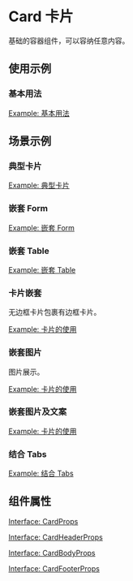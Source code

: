 # Card 卡片

基础的容器组件，可以容纳任意内容。

## 使用示例

### 基本用法

[Example: 基本用法](./_example/CardExample.jsx)

## 场景示例

### 典型卡片

[Example: 典型卡片](./_example/CardCommonExample.jsx)

### 嵌套 Form

[Example: 嵌套 Form](../form/_example/FormLayoutExample.jsx)

### 嵌套 Table

[Example: 嵌套 Table](../table/_example/TableLayoutExample.jsx)

### 卡片嵌套

无边框卡片包裹有边框卡片。

[Example: 卡片的使用](./_example/CardNestExample.jsx)

<!-- <Half> -->

### 嵌套图片

图片展示。

[Example: 卡片的使用](./_example/CardImageExample.jsx)

### 嵌套图片及文案

[Example: 卡片的使用](./_example/CardImageTextExample.jsx)


### 结合 Tabs

[Example: 结合 Tabs](./_example/CardTabsExample.jsx)

<!-- </Half> -->


## 组件属性

[Interface: CardProps](./Card.tsx)

[Interface: CardHeaderProps](./Card.tsx)

[Interface: CardBodyProps](./Card.tsx)

[Interface: CardFooterProps](./Card.tsx)
